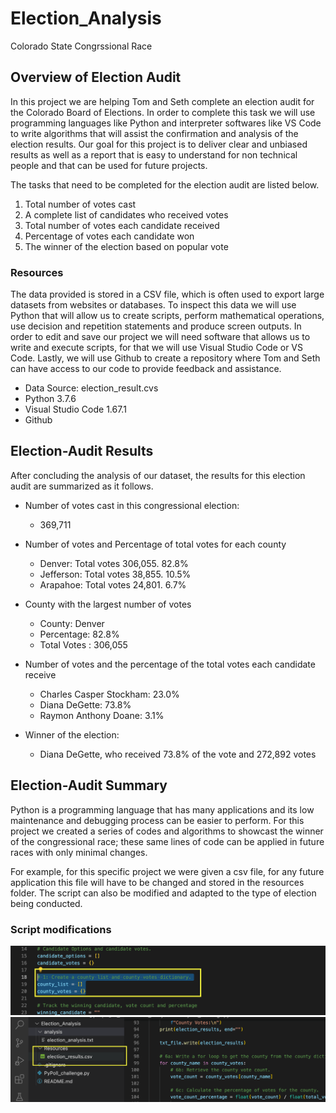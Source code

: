 # Election_Analysis
Colorado State Congrssional Race 

## Overview of Election Audit
In this project we are helping Tom and Seth complete an election audit for the Colorado Board of Elections. In order to complete this task we will use programming languages like Python and interpreter softwares like VS Code to write algorithms that will assist the confirmation and analysis of the election results. Our goal for this project is to deliver clear and unbiased results as well as a report that is easy to understand for non technical people and that can  be used for future projects. 

The tasks that need to be completed for the election audit are listed below. 
1. Total number of votes cast
2. A complete list of candidates who received votes
3. Total number of votes each candidate received
4. Percentage of votes each candidate won
5. The winner of the election based on popular vote

### Resources
The data provided is stored in a CSV file, which is often used to export large datasets from websites or databases. To inspect this data we will use Python that will allow us to create scripts, perform mathematical operations, use decision and repetition statements and produce screen outputs. In order to edit and save our project we will need software that allows us to write and execute scripts, for that we will use Visual Studio Code or VS Code. Lastly, we will use Github to create a repository where Tom and Seth can have access to our code to provide feedback and assistance.  

- Data Source: election_result.cvs	
- Python 3.7.6
- Visual Studio Code 1.67.1
- Github 

## Election-Audit Results 
After concluding the analysis of our dataset, the results for this election audit are summarized as it follows. 
- Number of votes cast in this congressional election: 
  - 369,711

- Number of votes and Percentage of total votes for each county
  - Denver: Total votes 306,055. 82.8% 
  - Jefferson: Total votes 38,855. 10.5% 
  - Arapahoe: Total votes 24,801. 6.7% 

- County with the largest number of votes
  - County: Denver
  - Percentage: 82.8%
  - Total Votes : 306,055

- Number of votes and the percentage of the total votes each candidate receive
  - Charles Casper Stockham: 23.0% 
  - Diana DeGette: 73.8%
  - Raymon Anthony Doane: 3.1%

- Winner of the election:										
  - Diana DeGette, who received  73.8% of the vote and 272,892 votes
  
## Election-Audit Summary 
Python is a programming language that has many applications and its low maintenance and debugging process can be easier to perform. For this project we created a series of codes and algorithms to showcast the winner of the congressional race; these same lines of code can be applied in future races with only minimal changes. 

For example, for this specific project we were given a csv file, for any future application this file will have to be changed and stored in the resources folder. The script can also be modified and adapted to the type of election being conducted. 

### Script modifications
![Modify_County](https://github.com/ARobles127/Election_Analysis/blob/main/Modify_County.png)
![Update_CSVFile](https://github.com/ARobles127/Election_Analysis/blob/main/Update_CVSFile.png)

  
  
  
  
